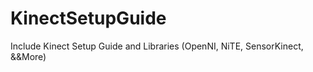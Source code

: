 # KinectSetupGuide
Include Kinect Setup Guide and Libraries (OpenNI, NiTE, SensorKinect, &amp;&amp;More)
